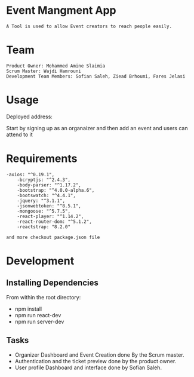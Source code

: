 # Event Mangment App

    A Tool is used to allow Event creators to reach people easily.

# Team

    Product Owner: Mohammed Amine Slaimia
    Scrum Master: Wajdi Hamrouni
    Development Team Members: Sofian Saleh, Ziead Brhoumi, Fares Jelasi

# Usage

Deployed address: 

Start by signing up as an organaizer and then add an event and users can attend to it

# Requirements

    -axios: "^0.19.1",
		-bcryptjs: "^2.4.3",
		-body-parser: "^1.17.2",
		-bootstrap: "^4.0.0-alpha.6",
		-bootswatch: "^4.4.1",
		-jquery: "^3.1.1",
		-jsonwebtoken: "^8.5.1",
		-mongoose: "^5.7.5",
		-react-player: "^1.14.2",
		-react-router-dom: "^5.1.2",
		-reactstrap: "8.2.0"
    
    and more checkout package.json file


# Development

## Installing Dependencies

From within the root directory:

- npm install
- npm run react-dev
- npm run server-dev

## Tasks

- Organizer Dashboard and Event Creation done By the Scrum master.
- Authentication and the ticket preview done by the product owner.
- User profile Dashboard and interface done by Sofian Saleh.
